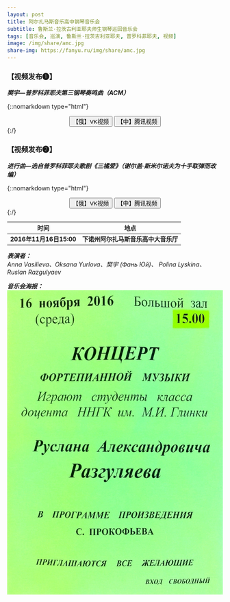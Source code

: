 ```yaml
---
layout: post
title: 阿尔扎马斯音乐高中钢琴音乐会
subtitle: 鲁斯兰·拉茨古利亚耶夫师生钢琴巡回音乐会
tags: [音乐会, 巡演, 鲁斯兰·拉茨古利亚耶夫, 普罗科菲耶夫, 视频]
image: /img/share/amc.jpg
share-img: https://fanyu.ru/img/share/amc.jpg
---
```


### 【视频发布❶】 ###
***樊宇—普罗科菲耶夫第三钢琴奏鸣曲（ACM）***

{::nomarkdown type="html"}
<script src="/js/3.1.1-jquery.min.js" type="text/javascript"></script>
<script type="text/javascript">
$(document).ready(function(){
  $("#vk_button").click(function(){
  $("#vk_vid").toggle(1000);
  });
  $("#qq_button").click(function(){
  $("#qq_vid").toggle(1000);
  });
});
</script>
<center>
<button id="vk_button" class="button" type="button">【俄】VK视频</button>
<button id="qq_button" class="button" type="button">【中】腾讯视频</button>
<br>
<iframe id="vk_vid" style="display:none;" src="https://vk.com/video_ext.php?oid=63362171&id=456239018&hash=8aa1de203cfb4788&hd=4" width="device-width" frameborder="0" allowfullscreen></iframe>
<iframe id="qq_vid" style="display:none;" src="https://v.qq.com/iframe/player.html?vid=z0346rd9cku&tiny=0&auto=0" width="device-width" frameborder="0" allowfullscreen></iframe>
</center>
{:/}

### 【视频发布❷】 ###
***进行曲—选自普罗科菲耶夫歌剧《三橘爱》（谢尔盖·斯米尔诺夫为十手联弹而改编）***

{::nomarkdown type="html"}
<script type="text/javascript">
$(document).ready(function(){
  $("#vk_button2").click(function(){
  $("#vk_vid2").toggle(1000);
  });
  $("#qq_button2").click(function(){
  $("#qq_vid2").toggle(1000);
  });
});
</script>
<center>
<button id="vk_button2" class="button" type="button">【俄】VK视频</button>
<button id="qq_button2" class="button" type="button">【中】腾讯视频</button>
<br>
<iframe id="vk_vid2" style="display:none;" src="https://vk.com/video_ext.php?oid=63362171&id=456239019&hash=c91cdab925c3eecb&hd=4" width="device-width" frameborder="0" allowfullscreen></iframe>
<iframe id="qq_vid2" style="display:none;" src="https://v.qq.com/iframe/player.html?vid=m03462lodh2&tiny=0&auto=0" width="device-width" frameborder="0" allowfullscreen></iframe>
</center>
{:/}

|时间|地点|
|:---:|:---:|
|**2016年11月16日15:00**|**下诺州阿尔扎马斯音乐高中大音乐厅**|

***表演者：***<br>
*Anna Vasilieva、Oksana Yurlova、樊宇 (Фань Юй)、 Polina Lyskina、Ruslan Razgulyaev*

***音乐会海报：***<br>
![2016.11.16.jpg](/img/post/2016.11.16.jpg)
